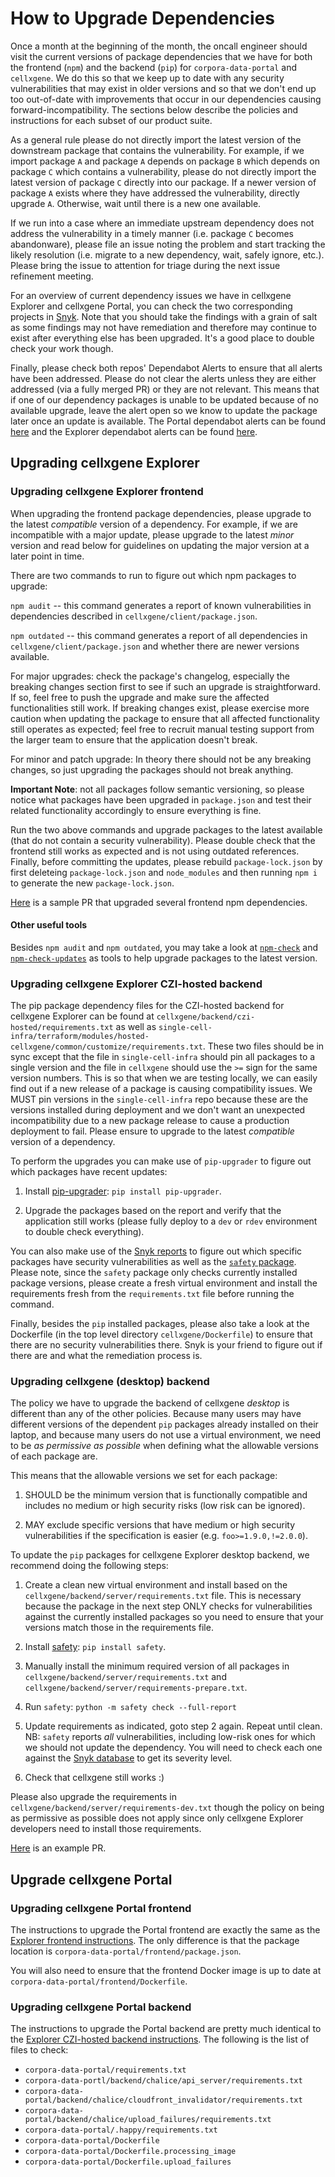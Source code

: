 # How to Upgrade Dependencies

Once a month at the beginning of the month, the oncall engineer should visit the current versions of package dependencies that we have for both the frontend (`npm`) and the backend (`pip`) for `corpora-data-portal` and `cellxgene`. We do this so that we keep up to date with any security vulnerabilities that may exist in older versions and so that we don't end up too out-of-date with improvements that occur in our dependencies causing forward-incompatibility. The sections below describe the policies and instructions for each subset of our product suite.

As a general rule please do not directly import the latest version of the downstream package that contains the vulnerability. For example, if we import package `A` and package `A` depends on package `B` which depends on package `C` which contains a vulnerability, please do not directly import the latest version of package `C` directly into our package. If a newer version of package `A` exists where they have addressed the vulnerability, directly upgrade `A`. Otherwise, wait until there is a new one available.

If we run into a case where an immediate upstream dependency does not address the vulnerability in a timely manner (i.e. package `C` becomes abandonware), please file an issue noting the problem and start tracking the likely resolution (i.e. migrate to a new dependency, wait, safely ignore, etc.). Please bring the issue to attention for triage during the next issue refinement meeting.

For an overview of current dependency issues we have in cellxgene Explorer and cellxgene Portal, you can check the two corresponding projects in [Snyk](https://app.snyk.io/org/cellxgene). Note that you should take the findings with a grain of salt as some findings may not have remediation and therefore may continue to exist after everything else has been upgraded. It's a good place to double check your work though.

Finally, please check both repos' Dependabot Alerts to ensure that all alerts have been addressed. Please do not clear the alerts unless they are either addressed (via a fully merged PR) or they are not relevant. This means that if one of our dependency packages is unable to be updated because of no available upgrade, leave the alert open so we know to update the package later once an update is available. The Portal dependabot alerts can be found [here](https://github.com/chanzuckerberg/corpora-data-portal/security/dependabot) and the Explorer dependabot alerts can be found [here](https://github.com/chanzuckerberg/cellxgene/security/dependabot).

## Upgrading cellxgene Explorer

### Upgrading cellxgene Explorer frontend

When upgrading the frontend package dependencies, please upgrade to the latest _compatible_ version of a dependency. For example, if we are incompatible with a major update, please upgrade to the latest _minor_ version and read below for guidelines on updating the major version at a later point in time.

There are two commands to run to figure out which npm packages to upgrade:

`npm audit` -- this command generates a report of known vulnerabilities in dependencies described in `cellxgene/client/package.json`.

`npm outdated` -- this command generates a report of all dependencies in `cellxgene/client/package.json` and whether there are newer versions available.

For major upgrades: check the package's changelog, especially the breaking changes section first to see if such an upgrade is straightforward. If so, feel free to push the upgrade and make sure the affected functionalities still work. If breaking changes exist, please exercise more caution when updating the package to ensure that all affected functionality still operates as expected; feel free to recruit manual testing support from the larger team to ensure that the application doesn't break.

For minor and patch upgrade: In theory there should not be any breaking changes, so just upgrading the packages should not break anything.

**Important Note**: not all packages follow semantic versioning, so please notice what packages have been upgraded in `package.json` and test their related functionality accordingly to ensure everything is fine.

Run the two above commands and upgrade packages to the latest available (that do not contain a security vulnerability). Please double check that the frontend still works as expected and is not using outdated references. Finally, before committing the updates, please rebuild `package-lock.json` by first deleteing `package-lock.json` and `node_modules` and then running `npm i` to generate the new `package-lock.json`.

[Here](https://github.com/chanzuckerberg/cellxgene/pull/2167/files) is a sample PR that upgraded several frontend npm dependencies.

#### Other useful tools

Besides `npm audit` and `npm outdated`, you may take a look at [`npm-check`](https://www.npmjs.com/package/npm-check) and [`npm-check-updates`](https://www.npmjs.com/package/npm-check-updates) as tools to help upgrade packages to the latest version.

### Upgrading cellxgene Explorer CZI-hosted backend

The pip package dependency files for the CZI-hosted backend for cellxgene Explorer can be found at `cellxgene/backend/czi-hosted/requirements.txt` as well as `single-cell-infra/terraform/modules/hosted-cellxgene/common/customize/requirements.txt`. These two files should be in sync except that the file in `single-cell-infra` should pin all packages to a single version and the file in `cellxgene` should use the `>=` sign for the same version numbers. This is so that when we are testing locally, we can easily find out if a new release of a package is causing compatibility issues. We MUST pin versions in the `single-cell-infra` repo because these are the versions installed during deployment and we don't want an unexpected incompatibility due to a new package release to cause a production deployment to fail. Please ensure to upgrade to the latest _compatible_ version of a dependency.

To perform the upgrades you can make use of `pip-upgrader` to figure out which packages have recent updates:

1. Install [pip-upgrader](https://pypi.org/project/pip-upgrader/): `pip install pip-upgrader`.

1. Upgrade the packages based on the report and verify that the application still works (please fully deploy to a `dev` or `rdev` environment to double check everything).

You can also make use of the [Snyk reports](https://app.snyk.io/org/cellxgene) to figure out which specific packages have security vulnerabilities as well as the [`safety` package](#Upgrade-cellxgene-Explorer-desktop-backend). Please note, since the `safety` package only checks currently installed package versions, please create a fresh virtual environment and install the requirements fresh from the `requirements.txt` file before running the command.

Finally, besides the `pip` installed packages, please also take a look at the Dockerfile (in the top level directory `cellxgene/Dockerfile`) to ensure that there are no security vulnerabilities there. Snyk is your friend to figure out if there are and what the remediation process is.

### Upgrading cellxgene (desktop) backend

The policy we have to upgrade the backend of cellxgene _desktop_ is different than any of the other policies. Because many users may have different versions of the dependent `pip` packages already installed on their laptop, and because many users do not use a virtual environment, we need to be _as permissive as possible_ when defining what the allowable versions of each package are.

This means that the allowable versions we set for each package:

1. SHOULD be the minimum version that is functionally compatible and includes no medium or high security risks (low risk can be ignored).

1. MAY exclude specific versions that have medium or high security vulnerabilities if the specification is easier (e.g. `foo>=1.9.0,!=2.0.0`).

To update the `pip` packages for cellxgene Explorer desktop backend, we recommend doing the following steps:

1. Create a clean new virtual environment and install based on the `cellxgene/backend/server/requirements.txt` file. This is necessary because the package in the next step ONLY checks for vulnerabilities against the currently installed packages so you need to ensure that your versions match those in the requirements file.

1. Install [safety](https://pypi.org/project/safety/): `pip install safety`.

1. Manually install the minimum required version of all packages in `cellxgene/backend/server/requirements.txt` and `cellxgene/backend/server/requirements-prepare.txt`.

1. Run `safety`: `python -m safety check --full-report`

1. Update requirements as indicated, goto step 2 again.  Repeat until clean. NB: `safety` reports _all_ vulnerabilities, including low-risk ones for which we should not update the dependency. You will need to check each one against the [Snyk database](https://security.snyk.io/) to get its severity level.

1. Check that cellxgene still works :)

Please also upgrade the requirements in `cellxgene/backend/server/requirements-dev.txt` though the policy on being as permissive as possible does not apply since only cellxgene Explorer developers need to install those requirements.

[Here](https://github.com/chanzuckerberg/cellxgene/pull/2172/files) is an example PR.

## Upgrade cellxgene Portal

### Upgrading cellxgene Portal frontend

The instructions to upgrade the Portal frontend are exactly the same as the [Explorer frontend instructions](#Upgrading-cellxgene-Explorer-frontend). The only difference is that the package location is `corpora-data-portal/frontend/package.json`.

You will also need to ensure that the frontend Docker image is up to date at `corpora-data-portal/frontend/Dockerfile`.

### Upgrading cellxgene Portal backend

The instructions to upgrade the Portal backend are pretty much identical to the [Explorer CZI-hosted backend instructions](#Upgrading-cellxgene-Explorer-czi-hosted-backend). The following is the list of files to check:

- `corpora-data-portal/requirements.txt`
- `corpora-data-portl/backend/chalice/api_server/requirements.txt`
- `corpora-data-portal/backend/chalice/cloudfront_invalidator/requirements.txt`
- `corpora-data-portal/backend/chalice/upload_failures/requirements.txt`
- `corpora-data-portal/.happy/requirements.txt`
- `corpora-data-portal/Dockerfile`
- `corpora-data-portal/Dockerfile.processing_image`
- `corpora-data-portal/Dockerfile.upload_failures`
